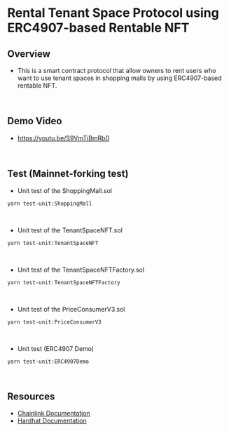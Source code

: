 # Rental Tenant Space Protocol using ERC4907-based Rentable NFT

## Overview
- This is a smart contract protocol that allow owners to rent users who want to use tenant spaces in shopping malls by using ERC4907-based rentable NFT.

<br>

## Demo Video
- https://youtu.be/S9VmTiBmRb0

<br>

## Test (Mainnet-forking test)
- Unit test of the ShoppingMall.sol
```
yarn test-unit:ShoppingMall
```

<br>

- Unit test of the TenantSpaceNFT.sol
```
yarn test-unit:TenantSpaceNFT
```

<br>

- Unit test of the TenantSpaceNFTFactory.sol
```
yarn test-unit:TenantSpaceNFTFactory
```

<br>

- Unit test of the PriceConsumerV3.sol
```
yarn test-unit:PriceConsumerV3
```

<br>

- Unit test (ERC4907 Demo)
```
yarn test-unit:ERC4907Demo
```

<br>

## Resources
- [Chainlink Documentation](https://docs.chain.link/)
- [Hardhat Documentation](https://hardhat.org/getting-started/)
